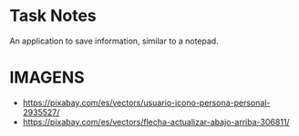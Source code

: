 # Task Notes
An application to save information, similar to a notepad.


# IMAGENS
* https://pixabay.com/es/vectors/usuario-icono-persona-personal-2935527/
* https://pixabay.com/es/vectors/flecha-actualizar-abajo-arriba-306811/

